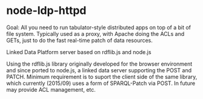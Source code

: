 node-ldp-httpd
==============

Goal: All you need to run tabulator-style distributed apps on top of 
a bit of file system.  Typically used as a proxy, with Apache doing the ACLs and GETs, just to do the
fast real-time patch of data resources.

Linked Data Platform server based on rdflib.js and node.js

Using the rdflib.js library originally developed for the browser environment
and since ported to node.js, a linked data server supporting the POST and PATCH.
Minimum requirement is to suport the client side of the same library, which currently (2015/09)
uses a form of SPARQL-Patch via POST.
In future may provide ACL management, etc.  


